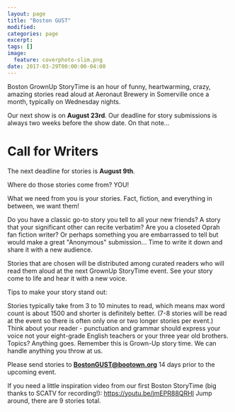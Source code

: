 ```yaml
---
layout: page
title: "Boston GUST"
modified:
categories: page
excerpt:
tags: []
image:
  feature: coverphoto-slim.png
date: 2017-03-29T00:00:00-04:00
---
```


Boston GrownUp StoryTime is an hour of funny, heartwarming, crazy, amazing stories read aloud at Aeronaut Brewery in Somerville once a month, typically on Wednesday nights.

Our next show is on **August 23rd**. Our deadline for story submissions is always two weeks before the show date. On that note...

# Call for Writers

The next deadline for stories is **August 9th**.

Where do those stories come from? YOU!

What we need from you is your stories. Fact, fiction, and everything in between, we want them!  

Do you have a classic go-to story you tell to all your new friends?  A story that your significant other can recite verbatim?  Are you a closeted Oprah fan fiction writer? Or perhaps something you are embarrassed to tell but would make a great "Anonymous" submission...  Time to write it down and share it with a new audience.   

Stories that are chosen will be distributed among curated readers who will read them aloud at the next GrownUp StoryTime event.  See your story come to life and hear it with a new voice.

Tips to make your story stand out: 

Stories typically take from 3 to 10 minutes to read, which means max word count is about 1500 and shorter is definitely better. (7-8 stories will be read at the event so there is often only one or two longer stories per event.)  Think about your reader - punctuation and grammar should express your voice not your eight-grade English teachers or your three year old brothers.  Topics?  Anything goes.  Remember this is Grown-Up story time.  We can handle anything you throw at us.

Please send stories to **BostonGUST@bootown.org** 14 days prior to the upcoming event.   

If you need a little inspiration video from our first Boston StoryTime (big thanks to SCATV for recording!):  <https://youtu.be/jmEPR88QRHI>  Jump around, there are 9 stories total.
